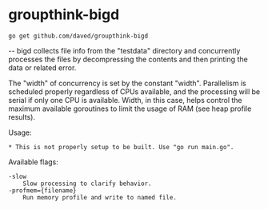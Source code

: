 # groupthink-bigd

    go get github.com/daved/groupthink-bigd

--
bigd collects file info from the "testdata" directory and concurrently
processes the files by decompressing the contents and then printing the 
data or related error.

The "width" of concurrency is set by the constant "width". Parallelism 
is scheduled properly regardless of CPUs available, and the processing 
will be serial if only one CPU is available. Width, in this case, helps 
control the maximum available goroutines to limit the usage of RAM (see 
heap profile results).

Usage:

    * This is not properly setup to be built. Use "go run main.go".

Available flags:

 	-slow
		Slow processing to clarify behavior.
	-profmem={filename}
		Run memory profile and write to named file.
